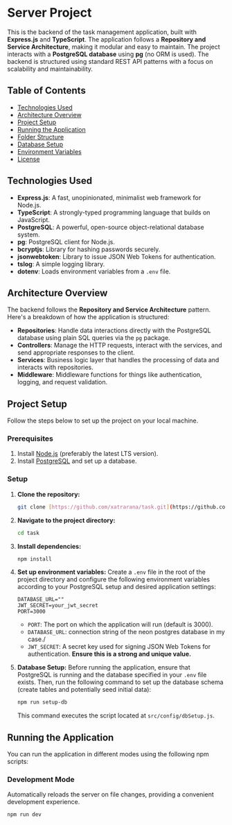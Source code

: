 # Server Project

This is the backend of the task management application, built with **Express.js** and **TypeScript**. The application follows a **Repository and Service Architecture**, making it modular and easy to maintain. The project interacts with a **PostgreSQL database** using **pg** (no ORM is used). The backend is structured using standard REST API patterns with a focus on scalability and maintainability.

## Table of Contents

- [Technologies Used](#technologies-used)
- [Architecture Overview](#architecture-overview)
- [Project Setup](#project-setup)
- [Running the Application](#running-the-application)
- [Folder Structure](#folder-structure)
- [Database Setup](#database-setup)
- [Environment Variables](#environment-variables)
- [License](#license)

## Technologies Used

- **Express.js**: A fast, unopinionated, minimalist web framework for Node.js.
- **TypeScript**: A strongly-typed programming language that builds on JavaScript.
- **PostgreSQL**: A powerful, open-source object-relational database system.
- **pg**: PostgreSQL client for Node.js.
- **bcryptjs**: Library for hashing passwords securely.
- **jsonwebtoken**: Library to issue JSON Web Tokens for authentication.
- **tslog**: A simple logging library.
- **dotenv**: Loads environment variables from a `.env` file.

## Architecture Overview

The backend follows the **Repository and Service Architecture** pattern. Here's a breakdown of how the application is structured:

- **Repositories**: Handle data interactions directly with the PostgreSQL database using plain SQL queries via the `pg` package.
- **Controllers**: Manage the HTTP requests, interact with the services, and send appropriate responses to the client.
- **Services**: Business logic layer that handles the processing of data and interacts with repositories.
- **Middleware**: Middleware functions for things like authentication, logging, and request validation.

## Project Setup

Follow the steps below to set up the project on your local machine.

### Prerequisites

1. Install [Node.js](https://nodejs.org/) (preferably the latest LTS version).
2. Install [PostgreSQL](https://www.postgresql.org/download/) and set up a database.

### Setup

1.  **Clone the repository:**
    ```bash
    git clone [https://github.com/xatrarana/task.git](https://github.com/xatrarana/task.git)
    ```

2.  **Navigate to the project directory:**
    ```bash
    cd task
    ```

3.  **Install dependencies:**
    ```bash
    npm install
    ```

4.  **Set up environment variables:**
    Create a `.env` file in the root of the project directory and configure the following environment variables according to your PostgreSQL setup and desired application settings:

    ```env
    DATABASE_URL=""
    JWT_SECRET=your_jwt_secret
    PORT=3000
    ```

    * `PORT`: The port on which the application will run (default is 3000).
    * `DATABASE_URL`: connection string of the neon postgres database in my case./
    * `JWT_SECRET`: A secret key used for signing JSON Web Tokens for authentication. **Ensure this is a strong and unique value.**

5.  **Database Setup:**
    Before running the application, ensure that PostgreSQL is running and the database specified in your `.env` file exists. Then, run the following command to set up the database schema (create tables and potentially seed initial data):

    ```bash
    npm run setup-db
    ```

    This command executes the script located at `src/config/dbSetup.js`.

## Running the Application

You can run the application in different modes using the following npm scripts:

### Development Mode

Automatically reloads the server on file changes, providing a convenient development experience.

```bash
npm run dev